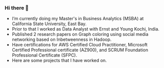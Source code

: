 ### Hi there 👋

- I’m currently doing my Master's in Business Analytics (MSBA) at California State University, East Bay.
- Prior to that I worked as Data Analyst with Ernst and Young  Kochi, India. 
- Published 2 research papers on Graph coloring using social media networking based on Inbetweenness in Hadoop.
- Have certifications for AWS Certified Cloud Practitioner, Microsoft Certified Professional certificate (AZ900), and SCRUM Foundation Professional Certificate (SFPC).
- Here are some projects that I have worked on. 

  
